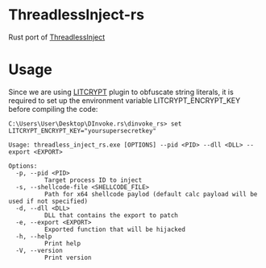 
# ThreadlessInject-rs

Rust port of [ThreadlessInject](https://github.com/CCob/ThreadlessInject/)

# Usage

Since we are using [LITCRYPT](https://github.com/anvie/litcrypt.rs) plugin to obfuscate string literals, it is required to set up the environment variable LITCRYPT_ENCRYPT_KEY before compiling the code:

	C:\Users\User\Desktop\DInvoke.rs\dinvoke_rs> set LITCRYPT_ENCRYPT_KEY="yoursupersecretkey"

```
Usage: threadless_inject_rs.exe [OPTIONS] --pid <PID> --dll <DLL> --export <EXPORT>

Options:
  -p, --pid <PID>
          Target process ID to inject
  -s, --shellcode-file <SHELLCODE_FILE>
          Path for x64 shellcode paylod (default calc payload will be used if not specified)
  -d, --dll <DLL>
          DLL that contains the export to patch
  -e, --export <EXPORT>
          Exported function that will be hijacked
  -h, --help
          Print help
  -V, --version
          Print version
```
